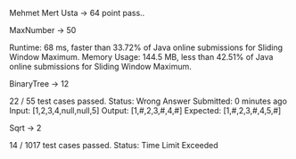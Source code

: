 Mehmet Mert Usta -> 64 point pass..

MaxNumber -> 50 

Runtime: 68 ms, faster than 33.72% of Java online submissions for Sliding Window Maximum.
Memory Usage: 144.5 MB, less than 42.51% of Java online submissions for Sliding Window Maximum.

BinaryTree -> 12

22 / 55 test cases passed.
Status: Wrong Answer
Submitted: 0 minutes ago
Input:
[1,2,3,4,null,null,5]
Output:
[1,#,2,3,#,4,#]
Expected:
[1,#,2,3,#,4,5,#]


Sqrt -> 2

14 / 1017 test cases passed.
Status: Time Limit Exceeded